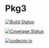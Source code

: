 # Pkg3

[![Build Status](https://travis-ci.org/StefanKarpinski/Pkg3.jl.svg?branch=master)](https://travis-ci.org/StefanKarpinski/Pkg3.jl)

[![Coverage Status](https://coveralls.io/repos/StefanKarpinski/Pkg3.jl/badge.svg?branch=master&service=github)](https://coveralls.io/github/StefanKarpinski/Pkg3.jl?branch=master)

[![codecov.io](http://codecov.io/github/StefanKarpinski/Pkg3.jl/coverage.svg?branch=master)](http://codecov.io/github/StefanKarpinski/Pkg3.jl?branch=master)
